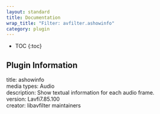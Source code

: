 ```yaml
---
layout: standard
title: Documentation
wrap_title: "Filter: avfilter.ashowinfo"
category: plugin
---
```

* TOC
{:toc}

## Plugin Information

title: ashowinfo  
media types:
Audio  
description: Show textual information for each audio frame.  
version: Lavfi7.85.100  
creator: libavfilter maintainers  
